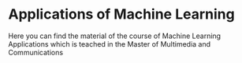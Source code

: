 # Applications of Machine Learning
Here you can find the material of the course of Machine Learning Applications which is teached in the Master of Multimedia and Communications
